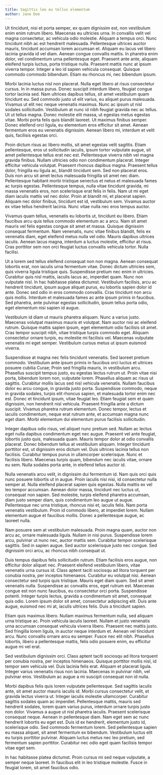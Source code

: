 ```yaml
---
title: Sagittis leo eu tellus elementum 
author: Jane Doe
---
```


Ut tincidunt, nisi et porta semper, ex quam dignissim est, non vestibulum enim enim rutrum libero. Maecenas eu ultricies urna. In convallis velit vel magna consectetur, ac vehicula odio molestie. Aliquam a tempus orci. Nunc tincidunt nibh ac est hendrerit malesuada. Pellentesque ultrices auctor mauris, tincidunt accumsan lorem accumsan et. Aliquam eu lacus vel libero lacinia gravida id vel diam. Aenean congue convallis mattis. In pharetra enim dolor, vel condimentum urna pellentesque eget. Praesent ante ante, aliquam eleifend turpis luctus, porta tristique nulla. Praesent mattis nunc at ipsum viverra tempor. Integer a leo id sapien vehicula consequat. Quisque commodo commodo bibendum. Etiam eu rhoncus mi, nec bibendum ipsum.

Morbi lacinia luctus nisl non placerat. Nulla eget libero at risus consectetur cursus. In in massa purus. Donec suscipit interdum libero, feugiat congue tortor lacinia sed. Nam ultrices dapibus tellus, sit amet vestibulum quam tincidunt eu. Sed commodo justo ut elit varius, eu aliquet purus malesuada. Vivamus ut elit nec neque venenatis maximus. Nunc ac ipsum ut nisl sodales sollicitudin. Vestibulum at nunc id nibh feugiat gravida nec ac tellus. Ut ut tellus magna. Donec molestie elit massa, ut egestas metus egestas vitae. Morbi porta felis quis blandit laoreet. Ut maximus finibus semper. Donec eleifend orci ligula, eu elementum eros efficitur sit amet. Aenean fermentum eros eu venenatis dignissim. Aenean libero mi, interdum et velit quis, facilisis egestas orci.

Proin dictum risus ac libero mollis, sit amet egestas velit sagittis. Etiam pellentesque, eros ut sollicitudin iaculis, ipsum tortor vulputate augue, sit amet pellentesque tellus erat nec est. Pellentesque viverra nibh vel magna gravida finibus. Nullam ultricies odio non condimentum placerat. Integer efficitur vehicula volutpat. Praesent rhoncus dapibus magna. Praesent tellus dolor, fringilla eu ligula ac, blandit tincidunt sem. Sed non placerat eros. Duis non arcu sit amet lectus malesuada fringilla sit amet nec diam. Pellentesque habitant morbi tristique senectus et netus et malesuada fames ac turpis egestas. Pellentesque tempus, nulla vitae tincidunt gravida, mi massa venenatis eros, non scelerisque erat felis in felis. Nam ut mi eget diam iaculis mattis vel nec dolor. Proin at blandit mi, et placerat sapien. Aliquam nec dolor finibus, tincidunt est id, vestibulum sem. Vivamus auctor ex vitae tellus hendrerit lacinia. Nunc vitae nulla nec eros tempus auctor.

Vivamus quam tellus, venenatis eu lobortis ut, tincidunt eu libero. Etiam faucibus arcu quis tellus commodo elementum ac a arcu. Nam sit amet mauris vel felis egestas congue sit amet et massa. Quisque dignissim consequat fermentum. Nam venenatis, nunc vitae finibus blandit, felis ex venenatis diam, eget eleifend metus nulla vel odio. Mauris dapibus ultrices iaculis. Aenean lacus magna, interdum a luctus molestie, efficitur at risus. Cras porttitor sem non orci feugiat luctus convallis vehicula tortor. Nulla facilisi.

Ut a lorem sed tellus eleifend consequat non non magna. Aenean consequat lobortis erat, non iaculis urna fermentum vitae. Donec dictum ultricies sem, quis viverra ligula tristique quis. Suspendisse pretium nec enim in ultricies. Curabitur quis nisl mattis, iaculis lacus ac, imperdiet quam. Nunc non vulputate nisl. In hac habitasse platea dictumst. Vestibulum facilisis, arcu ac hendrerit tincidunt, ipsum augue aliquet purus, eu lobortis sapien dolor id ante. Donec sed odio in eros commodo convallis. Cras tincidunt non arcu quis mollis. Interdum et malesuada fames ac ante ipsum primis in faucibus. Sed pharetra, ante pulvinar egestas sollicitudin, ipsum tellus porta odio, eget elementum nisi sapien id augue.

Vestibulum id diam ut mauris pharetra aliquam. Nunc a varius justo. Maecenas volutpat maximus mauris et volutpat. Nam auctor nisi ac eleifend rutrum. Quisque mattis sapien ipsum, eget elementum odio facilisis sit amet. Cras tempor suscipit nibh, vitae tristique turpis commodo eget. Aliquam consectetur ornare turpis, eu molestie mi facilisis vel. Maecenas vulputate venenatis mi eget semper. Vestibulum cursus metus ut ipsum euismod viverra.

Suspendisse at magna nec felis tincidunt venenatis. Sed laoreet pretium commodo. Vestibulum ante ipsum primis in faucibus orci luctus et ultrices posuere cubilia Curae; Proin sed fringilla mauris, in vestibulum arcu. Phasellus suscipit tempus justo, eu egestas lectus rutrum ut. Proin vitae nisi porta, bibendum lorem non, vulputate lorem. Phasellus aliquam ac risus ut sagittis. Curabitur mollis lacus sed nisl vehicula venenatis. Nullam faucibus dolor eu arcu congue, in gravida justo porta. Suspendisse commodo, neque in gravida sodales, turpis elit rhoncus sapien, et malesuada tortor enim nec est. Donec et tincidunt ipsum, vitae feugiat leo. Etiam feugiat sem et quam dignissim, non hendrerit nisl vehicula. Praesent fringilla ante a dictum suscipit. Vivamus pharetra rutrum elementum. Donec tempor, lectus et iaculis condimentum, neque erat rutrum ante, et accumsan magna nunc eget diam. Morbi elementum dui elementum purus facilisis sollicitudin.

Integer dapibus odio risus, vel aliquet nunc pretium sed. Nullam ac lectus eget nulla dapibus condimentum eget nec augue. Praesent vel ante feugiat, lobortis justo quis, malesuada quam. Mauris tempor dolor at odio convallis placerat. Donec bibendum tellus at vestibulum aliquam. Integer tincidunt porttitor est, ut dignissim eros dictum vel. Duis ultrices lacinia tellus non facilisis. Curabitur tempus purus in ullamcorper scelerisque. Nunc et facilisis libero. Maecenas turpis quam, bibendum nec iaculis vitae, ornare eu sem. Nulla sodales porta ante, in eleifend tellus auctor id.

Nulla venenatis arcu velit, in dignissim dui fermentum id. Nam quis orci quis nunc posuere lobortis ut in augue. Proin iaculis nisi nisi, id consectetur nulla semper at. Nulla eleifend placerat sapien quis egestas. Nulla mattis ex vel leo tempor accumsan. Aenean dolor massa, tincidunt nec luctus ut, consequat non sapien. Sed molestie, turpis eleifend pharetra accumsan, diam justo semper diam, quis condimentum leo augue ut augue. Pellentesque nec urna tristique, rhoncus nisi et, iaculis felis. Nam porta venenatis vestibulum. Proin id commodo libero, at imperdiet lorem. Nullam elementum augue et faucibus mollis. Donec a pellentesque augue, ac laoreet nulla.

Nam posuere sem at vestibulum malesuada. Proin magna quam, auctor non arcu ac, ornare malesuada ligula. Nullam in nisi purus. Suspendisse lorem arcu, pulvinar ut nunc nec, auctor mattis sem. Curabitur tempor scelerisque sagittis. Sed in sapien augue. Sed auctor scelerisque justo nec congue. Sed dignissim orci arcu, ac rhoncus nibh consequat ut.

Duis tempus dapibus felis sollicitudin rutrum. Etiam facilisis eros augue, non efficitur dolor aliquet nec. Praesent eleifend vestibulum libero, vitae venenatis urna cursus id. Class aptent taciti sociosqu ad litora torquent per conubia nostra, per inceptos himenaeos. Curabitur eu volutpat nisi. Aenean consectetur sed turpis quis tristique. Mauris eget diam quam. Sed sit amet venenatis nulla. Suspendisse ac convallis eros, eget rutrum est. Maecenas congue est non nunc faucibus, eu consectetur orci porta. Suspendisse potenti. Integer turpis lectus, gravida a condimentum sit amet, consequat quis odio. Lorem ipsum dolor sit amet, consectetur adipiscing elit. Duis ante augue, euismod nec mi at, iaculis ultrices felis. Duis a tincidunt sapien.

Etiam quis maximus libero. Nullam maximus fermentum nulla, sed aliquam urna tristique ac. Proin vehicula iaculis laoreet. Nullam et justo venenatis urna accumsan consequat vehicula viverra libero. Praesent nec mattis justo. Sed fringilla lorem ligula, in auctor neque interdum et. Aenean vel tincidunt arcu. Nunc convallis ornare arcu eu semper. Fusce nec elit nibh. Phasellus lobortis, libero a pellentesque mattis, felis odio posuere enim, eu efficitur augue mi vel erat.

Sed vestibulum dignissim orci. Class aptent taciti sociosqu ad litora torquent per conubia nostra, per inceptos himenaeos. Quisque porttitor mollis nisl, id tempor sem vehicula vel. Duis lacinia felis erat. Aliquam et placerat ligula. Integer varius venenatis risus non lacinia. Maecenas in pulvinar nibh, vel pulvinar eros. Vestibulum ac augue a mi suscipit consequat non id nulla.

Morbi dapibus felis quis lorem vulputate pellentesque. Sed sagittis iaculis ante, sit amet auctor mauris iaculis id. Morbi cursus consectetur velit, et gravida lectus viverra ut. Integer iaculis molestie ullamcorper. Curabitur sagittis sodales quam ac imperdiet. Pellentesque mattis, mauris sed hendrerit sodales, lorem quam varius purus, interdum ornare turpis justo non dolor. Vivamus a augue ut nisl pharetra iaculis. Praesent scelerisque consequat neque. Aenean in pellentesque diam. Nam eget sem ac nunc hendrerit lobortis eu eget est. Duis id ex hendrerit, elementum justo id, scelerisque odio. Sed commodo fermentum lorem. Sed pellentesque sapien eu massa aliquet, sit amet fermentum ex bibendum. Vestibulum luctus elit eu turpis porttitor pulvinar. Aliquam luctus metus nec leo pretium, sed fermentum sapien porttitor. Curabitur nec odio eget quam facilisis tempor vitae eget sem.

In hac habitasse platea dictumst. Proin cursus mi sed neque vulputate, a semper neque laoreet. In faucibus elit in leo tristique molestie. Fusce in feugiat lorem, sit amet faucibus odio.
